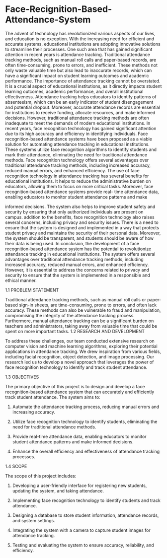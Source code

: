 # Face-Recignition-Based-Attendance-System
The advent of technology has revolutionized various aspects of our lives, and education is no exception. With the increasing need for efficient and accurate systems, educational institutions are adopting innovative solutions to streamline their processes. One such area that has gained significant attention in recent years is attendance tracking. Traditional attendance tracking methods, such as manual roll calls and paper-based records, are often time-consuming, prone to errors, and inefficient. These methods not only waste valuable time but also lead to inaccurate records, which can have a significant impact on student learning outcomes and academic performance.
The importance of attendance tracking cannot be overstated. It is a crucial aspect of educational institutions, as it directly impacts student learning outcomes, academic performance, and overall institutional effectiveness. Attendance tracking helps educators to identify patterns of absenteeism, which can be an early indicator of student disengagement and potential dropout. Moreover, accurate attendance records are essential for institutions to receive funding, allocate resources, and make informed decisions. However, traditional attendance tracking methods are often inadequate to meet the demands of modern educational institutions.
In recent years, face recognition technology has gained significant attention due to its high accuracy and efficiency in identifying individuals. Face recognition-based attendance systems have been proposed as a viable solution for automating attendance tracking in educational institutions. These systems utilize face recognition algorithms to identify students and mark their attendance, eliminating the need for traditional attendance methods. Face recognition technology offers several advantages over traditional attendance tracking methods, including increased accuracy, reduced manual errors, and enhanced efficiency.
The use of face recognition technology in attendance tracking has several benefits for educational institutions. It helps to reduce the administrative burden on educators, allowing them to focus on more critical tasks. Moreover, face recognition-based attendance systems provide real- time attendance data, enabling educators to monitor student attendance patterns and make
 
informed decisions. The system also helps to improve student safety and security by ensuring that only authorized individuals are present on campus.
addition to the benefits, face recognition technology also raises several concerns, including privacy and security issues. There is a need to ensure that the system is designed and implemented in a way that protects student privacy and maintains the security of their personal data. Moreover, the system should be transparent, and students should be aware of how their data is being used.
In conclusion, the development of a face recognition-based attendance system has the potential to revolutionize attendance tracking in educational institutions. The system offers several advantages over traditional attendance tracking methods, including increased accuracy, reduced manual errors, and enhanced efficiency. However, it is essential to address the concerns related to privacy and security to ensure that the system is implemented in a responsible and ethical manner.


1.1	PROBLEM STATEMENT

Traditional attendance tracking methods, such as manual roll calls or paper-based sign-in sheets, are time-consuming, prone to errors, and often lack accuracy. These methods can also be vulnerable to fraud and manipulation, compromising the integrity of the attendance tracking process. Furthermore, manual attendance tracking can be a significant burden on teachers and administrators, taking away from valuable time that could be spent on more important tasks.
1.2	RESEARCH AND DEVELOPMENT

To address these challenges, our team conducted extensive research on computer vision and machine learning algorithms, exploring their potential applications in attendance tracking. We drew inspiration from various fields, including facial recognition, object detection, and image processing. Our research led us to develop a novel approach that leverages the power of face recognition technology to identify and track student attendance.
 
1.3	OBJECTIVES

The primary objective of this project is to design and develop a face recognition-based attendance system that can accurately and efficiently track student attendance. The system aims to:
1.	Automate the attendance tracking process, reducing manual errors and increasing accuracy.

2.	Utilize face recognition technology to identify students, eliminating the need for traditional attendance methods.
3.	Provide real-time attendance data, enabling educators to monitor student attendance patterns and make informed decisions.
4.	Enhance the overall efficiency and effectiveness of attendance tracking processes.

1.4	SCOPE

The scope of this project includes:

1.	Developing a user-friendly interface for registering new students, updating the system, and taking attendance.
2.	Implementing face recognition technology to identify students and track attendance.

3.	Designing a database to store student information, attendance records, and system settings.

4.	Integrating the system with a camera to capture student images for attendance tracking.

5.	Testing and evaluating the system to ensure accuracy, reliability, and efficiency.
